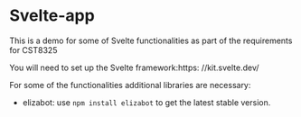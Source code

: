 # Svelte-app

This is a demo for some of Svelte functionalities as part of the requirements for CST8325

You will need to set up the Svelte framework:https: //kit.svelte.dev/

For some of the functionalities additional libraries are necessary:

* elizabot: use `npm install elizabot` to get the latest stable version.
